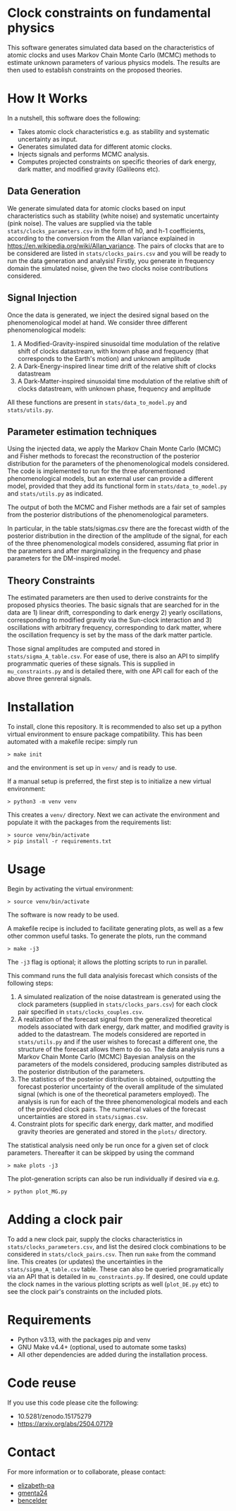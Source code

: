 # Clock constraints on fundamental physics

This software generates simulated data based on the characteristics of atomic clocks and uses Markov Chain Monte Carlo (MCMC) methods to estimate unknown parameters of various physics models. The results are then used to establish constraints on the proposed theories.

# How It Works

In a nutshell, this software does the following:

- Takes atomic clock characteristics e.g. as stability and systematic uncertainty as input.
- Generates simulated data for different atomic clocks.
- Injects signals and performs MCMC analysis.
- Computes projected constraints on specific theories of dark energy, dark matter, and modified gravity (Galileons etc).

## Data Generation
We generate simulated data for atomic clocks based on input characteristics such as stability (white noise) and systematic uncertainty (pink noise). The values are supplied via the table `stats/clocks_parameters.csv` in the form of h0, and h-1 coefficients, according to the conversion from the Allan variance explained in https://en.wikipedia.org/wiki/Allan_variance.
The pairs of clocks that are to be considered are listed in `stats/clocks_pairs.csv` and you will be ready to run the data generation and analysis!
Firstly, you generate in frequency domain the simulated noise, given the two clocks noise contributions considered.

## Signal Injection
Once the data is generated, we inject the desired signal based on the phenomenological model at hand. We consider three different phenomenological models:
1. A Modified-Gravity-inspired sinusoidal time modulation of the relative shift of clocks datastream, with known phase and frequency (that corresponds to the Earth's motion) and unknown amplitude
2. A Dark-Energy-inspired linear time drift of the relative shift of clocks datastream
3. A Dark-Matter-inspired sinusoidal time modulation of the relative shift of clocks datastream, with unknown phase, frequency and amplitude

All these functions are present in `stats/data_to_model.py` and `stats/utils.py`.

## Parameter estimation techniques
Using the injected data, we apply the Markov Chain Monte Carlo (MCMC) and Fisher methods to forecast the reconstruction of the posterior distribution for the parameters of the phenomenological models considered.
The code is implemented to run for the three aforementioned phenomenological models, but an external user can provide a different model, provided that they add its functional form in `stats/data_to_model.py` and `stats/utils.py` as indicated.

The output of both the MCMC and Fisher methods are a fair set of samples from the posterior distributions of the phenomenological parameters.

In particular, in the table stats/sigmas.csv there are the forecast width of the posterior distribution in the direction of the amplitude of the signal, for each of the three phenomenological models considered, assuming flat prior in the parameters and after marginalizing in the frequency and phase parameters for the DM-inspired model.

## Theory Constraints
The estimated parameters are then used to derive constraints for the proposed physics theories.  The basic signals that are searched for in the data are 1) linear drift, corresponding to dark energy 2) yearly oscillations, corresponding to modified gravity via the Sun-clock interaction and 3) oscillations with arbitrary frequency, corresponding to dark matter, where the oscillation frequency is set by the mass of the dark matter particle.

Those signal amplitudes are computed and stored in `stats/sigma_A_table.csv`.  For ease of use, there is also an API to simplify programmatic queries of these signals.  This is supplied in `mu_constraints.py` and is detailed there, with one API call for each of the above three genreral signals.

# Installation

To install, clone this repository.  It is recommended to also set up
a python virtual environment to ensure package compatibility. This has been automated with a makefile recipe: simply run
```
> make init
```
and the environment is set up in `venv/` and is ready to use.

If a manual setup is preferred, the first step is to initialize a new virtual environment:
```
> python3 -m venv venv
```
This creates a `venv/` directory.  Next we can activate the environment
and populate it with the packages from the requirements list:
```
> source venv/bin/activate
> pip install -r requirements.txt
```

# Usage

Begin by activating the virtual environment:
```
> source venv/bin/activate
```
The software is now ready to be used.

A makefile recipe is included to facilitate generating plots, as well as a few other common useful tasks.  To generate the plots, run the command
```
> make -j3
```
The `-j3` flag is optional; it allows the plotting scripts to run in parallel.

This command runs the full data analyisis forecast which consists of the following steps:
1) A simulated realization of the noise datastream is generated using the clock parameters (supplied in `stats/clocks_pars.csv`) for each clock pair specified in `stats/clocks_couples.csv`.
2) A realization of the forecast signal from the generalized theoretical models associated with dark energy, dark matter, and modified gravity is added to the datastream. The models considered are reported in `stats/utils.py` and if the user wishes to forecast a different one, the structure of the forecast allows them to do so.
The data analysis runs a Markov Chain Monte Carlo (MCMC) Bayesian analysis on the parameters of the models considered, producing samples distributed as the posterior distribution of the parameters.
3) The statistics of the posterior distribution is obtained, outputting the forecast posterior uncertainty of the overall amplitude of the simulated signal (which is one of the theoretical parameters employed). The analysis is run for each of the three phenomenological models and each of the provided clock pairs. The numerical values of the forecast uncertainties are stored in `stats/sigmas.csv`.
4) Constraint plots for specific dark energy, dark matter, and modified gravity theories are generated and stored in the `plots/` directory.

The statistical analysis need only be run once for a given set of clock parameters.  Thereafter it can be skipped by using the command
```
> make plots -j3
```
The plot-generation scripts can also be run individually if desired via e.g.
```
> python plot_MG.py
```

# Adding a clock pair
To add a new clock pair, supply the clocks characteristics in `stats/clocks_parameters.csv`, and list the desired clock combinations to be considered in `stats/clock_pairs.csv`.  Then run `make` from the command line. This creates (or updates) the uncertainties in the `stats/sigma_A_table.csv` table.
These can also be queried
programatically via an API that is detailed in `mu_constraints.py`.
If desired, one could update the clock names in the various plotting scripts as well (`plot_DE.py` etc) to see the clock pair's constraints on the included plots.

# Requirements
- Python v3.13, with the packages pip and venv
- GNU Make v4.4+ (optional, used to automate some tasks)
- All other dependencies are added during the installation process.

# Code reuse
If you use this code please cite the following:
- 10.5281/zenodo.15175279
- https://arxiv.org/abs/2504.07179

# Contact

For more information or to collaborate, please contact:

- [elizabeth-pa](https://github.com/elizabeth-pa)
- [gmenta24](https://github.com/gmenta24)
- [bencelder](https://github.com/bencelder)
